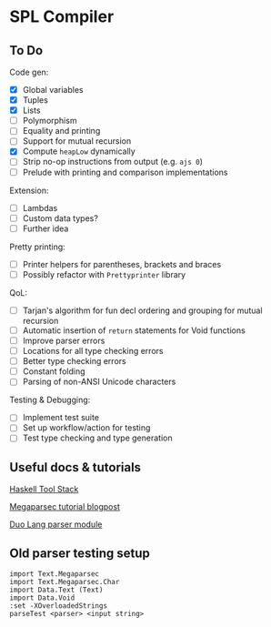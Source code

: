 # SPL Compiler

## To Do
Code gen:
- [x] Global variables
- [x] Tuples
- [x] Lists
- [ ] Polymorphism
- [ ] Equality and printing
- [ ] Support for mutual recursion
- [x] Compute `heapLow` dynamically
- [ ] Strip no-op instructions from output (e.g. `ajs 0`)
- [ ] Prelude with printing and comparison implementations

Extension:
- [ ] Lambdas
- [ ] Custom data types?
- [ ] Further idea

Pretty printing:
- [ ] Printer helpers for parentheses, brackets and braces
- [ ] Possibly refactor with `Prettyprinter` library

QoL:
- [ ] Tarjan's algorithm for fun decl ordering and grouping for mutual recursion
- [ ] Automatic insertion of `return` statements for Void functions
- [ ] Improve parser errors
- [ ] Locations for all type checking errors
- [ ] Better type checking errors
- [ ] Constant folding
- [ ] Parsing of non-ANSI Unicode characters

Testing & Debugging:
- [ ] Implement test suite
- [ ] Set up workflow/action for testing
- [ ] Test type checking and type generation

## Useful docs & tutorials
[Haskell Tool Stack](https://docs.haskellstack.org/en/stable/GUIDE/)

[Megaparsec tutorial blogpost](https://markkarpov.com/tutorial/megaparsec.html)

[Duo Lang parser module](https://github.com/duo-lang/duo-lang/tree/main/src/Parser)

## Old parser testing setup
```
import Text.Megaparsec
import Text.Megaparsec.Char
import Data.Text (Text)
import Data.Void
:set -XOverloadedStrings
parseTest <parser> <input string>
```
